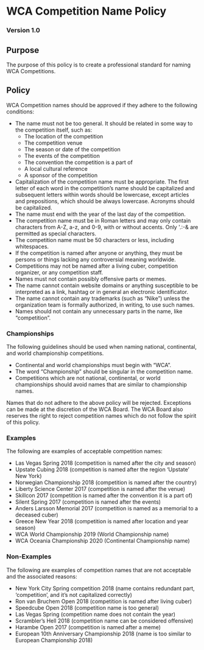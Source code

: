# WCA Competition Name Policy
### Version 1.0

## Purpose
The purpose of this policy is to create a professional standard for naming WCA Competitions.

## Policy
WCA Competition names should be approved if they adhere to the following conditions:

- The name must not be too general. It should be related in some way to the competition itself, such as:
  - The location of the competition
  - The competition venue
  - The season or date of the competition
  - The events of the competition
  - The convention the competition is a part of
  - A local cultural reference
  - A sponsor of the competition
- Capitalization of the competition name must be appropriate. The first letter of each word in the competition’s name should be capitalized and subsequent letters within words should be lowercase, except articles and prepositions, which should be always lowercase. Acronyms should be capitalized.
- The name must end with the year of the last day of the competition.
- The competition name must be in Roman letters and may only contain characters from A-Z, a-z, and 0-9, with or without accents. Only '.:-& are permitted as special characters.
- The competition name must be 50 characters or less, including whitespaces.
- If the competition is named after anyone or anything, they must be persons or things lacking any controversial meaning worldwide.
- Competitions may not be named after a living cuber, competition organizer, or any competition staff.
- Names must not contain possibly offensive parts or memes.
- The name cannot contain website domains or anything susceptible to be interpreted as a link, hashtag or in general an electronic identificator.
- The name cannot contain any trademarks (such as “Nike”) unless the organization team is formally authorized, in writing, to use such names.
- Names should not contain any unnecessary parts in the name, like “competition”.

### Championships
The following guidelines should be used when naming national, continental, and world championship competitions.

- Continental and world championships must begin with “WCA”.
- The word “Championship” should be singular in the competition name.
- Competitions which are not national, continental, or world championships should avoid names that are similar to championship names.

Names that do not adhere to the above policy will be rejected. Exceptions can be made at the discretion of the WCA Board. The WCA Board also reserves the right to reject competition names which do not follow the spirit of this policy.

### Examples
The following are examples of acceptable competition names:

- Las Vegas Spring 2018 (competition is named after the city and season)
- Upstate Cubing 2018 (competition is named after the region ‘Upstate’ New York)
- Norwegian Championship 2018 (competition is named after the country)
- Liberty Science Center 2017 (competition is named after the venue)
- Skillcon 2017 (competition is named after the convention it is a part of)
- Silent Spring 2017 (competition is named after the events)
- Anders Larsson Memorial 2017 (competition is named as a memorial to a deceased cuber)
- Greece New Year 2018 (competition is named after location and year season)
- WCA World Championship 2019 (World Championship name)
- WCA Oceania Championship 2020 (Continental Championship name)

### Non-Examples
The following are examples of competition names that are not acceptable and the associated reasons:

- New York City Spring competition 2018 (name contains redundant part, ‘competition’, and it’s not capitalized correctly)
- Ron van Bruchem Open 2018 (competition is named after living cuber)
- Speedcube Open 2018 (competition name is too general)
- Las Vegas Spring (competition name does not contain the year)
- Scrambler’s Hell 2018 (competition name can be considered offensive)
- Harambe Open 2017 (competition is named after a meme)
- European 10th Anniversary Championship 2018 (name is too similar to European Championship 2018)
